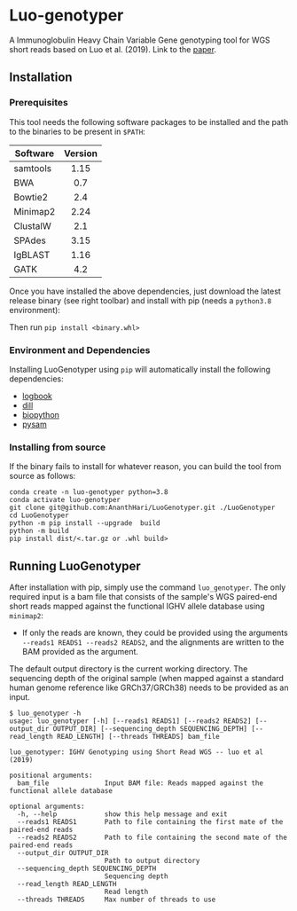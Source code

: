 # Luo-genotyper

A Immunoglobulin Heavy Chain Variable Gene genotyping tool for WGS short reads based on Luo et al. (2019). Link to the [paper](www.doi.org/10.26508/lsa.201800221).


## Installation

### Prerequisites

This tool needs the following software packages to be installed and the path to the binaries to be present in `$PATH`:

| Software | Version |
| -------- |:-------:|
| samtools | 1.15 |
| BWA | 0.7 |
| Bowtie2 | 2.4 |
| Minimap2 | 2.24 |
| ClustalW | 2.1 |
| SPAdes | 3.15 |
| IgBLAST | 1.16 |
| GATK | 4.2 |

Once you have installed the above dependencies, just download the latest release binary (see right toolbar) and install with pip (needs a `python3.8` environment):

Then run `pip install <binary.whl>`

### Environment and Dependencies

Installing LuoGenotyper using `pip` will automatically install the following dependencies:

- [logbook](https://logbook.readthedocs.io/en/stable/)
- [dill](https://pypi.org/project/dill/)
- [biopython](https://biopython.org/)
- [pysam](https://pysam.readthedocs.io/en/latest/api.html)

### Installing from source

If the binary fails to install for whatever reason, you can build the tool from source as follows:

```
conda create -n luo-genotyper python=3.8
conda activate luo-genotyper
git clone git@github.com:AnanthHari/LuoGenotyper.git ./LuoGenotyper
cd LuoGenotyper
python -m pip install --upgrade  build
python -m build
pip install dist/<.tar.gz or .whl build>
```


## Running LuoGenotyper

After installation with pip, simply use the command `luo_genotyper`. The only required input is a bam file that consists of the sample's WGS paired-end short reads mapped against the functional IGHV allele database using `minimap2`:
- If only the reads are known, they could be provided using the arguments `--reads1 READS1 --reads2 READS2`, and the alignments are written to the BAM provided as the argument.

The default output directory is the current working directory. The sequencing depth of the original sample (when mapped against a standard human genome reference like GRCh37/GRCh38) needs to be provided as an input.

```
$ luo_genotyper -h
usage: luo_genotyper [-h] [--reads1 READS1] [--reads2 READS2] [--output_dir OUTPUT_DIR] [--sequencing_depth SEQUENCING_DEPTH] [--read_length READ_LENGTH] [--threads THREADS] bam_file

luo_genotyper: IGHV Genotyping using Short Read WGS -- luo et al (2019)

positional arguments:
  bam_file              Input BAM file: Reads mapped against the functional allele database

optional arguments:
  -h, --help            show this help message and exit
  --reads1 READS1       Path to file containing the first mate of the paired-end reads
  --reads2 READS2       Path to file containing the second mate of the paired-end reads
  --output_dir OUTPUT_DIR
                        Path to output directory
  --sequencing_depth SEQUENCING_DEPTH
                        Sequencing depth
  --read_length READ_LENGTH
                        Read length
  --threads THREADS     Max number of threads to use
```
